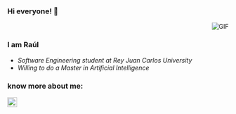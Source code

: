 ### Hi everyone! 👋

<img align="right" alt="GIF" src="https://media.giphy.com/media/xVRRDVP6lqtNQJrzN7/giphy.gif" />

<br />


### I am Raúl
- *Software Engineering student at Rey Juan Carlos University*
- *Willing to do a Master in Artificial Intelligence*
### know more about me: 
<a href="https://es.linkedin.com/in/ra%C3%BAl-colino-singh-a091291b2">
  <img align="center" alt="Raul Linkedin" width="22px" src="https://cdn.jsdelivr.net/npm/simple-icons@v3/icons/linkedin.svg" />
</a>





<!--
**RaulColino/RaulColino** is a ✨ _special_ ✨ repository because its `README.md` (this file) appears on your GitHub profile.


Here are some ideas to get you started:

- 🔭 I’m currently working on ...
- 🌱 I’m currently learning ...
- 👯 I’m looking to collaborate on ...
- 🤔 I’m looking for help with ...
- 💬 Ask me about ...
- 📫 How to reach me: ...
- 😄 Pronouns: ...
- ⚡ Fun fact: ...
-->
